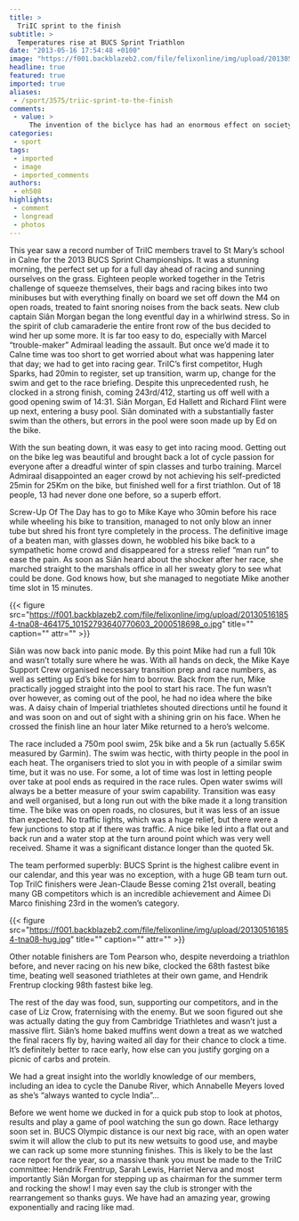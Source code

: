 ```yaml
---
title: >
  TriIC sprint to the finish
subtitle: >
  Temperatures rise at BUCS Sprint Triathlon
date: "2013-05-16 17:54:48 +0100"
image: "https://f001.backblazeb2.com/file/felixonline/img/upload/201305161853-tna08-920303_10152793614280603_2025627639_o.jpg"
headline: true
featured: true
imported: true
aliases:
 - /sport/3575/triic-sprint-to-the-finish
comments:
 - value: >
     The invention of the biclyce has had an enormous effect on society, both in terms of culture and of advancing modern industrial methods. Several components that eventually played a key role in the development of the automobile were invented for the biclyce, including ball bearings, pneumatic tires, chain-driven sprockets, and tension-spoked wheels.
categories:
 - sport
tags:
 - imported
 - image
 - imported_comments
authors:
 - eh508
highlights:
 - comment
 - longread
 - photos
---
```


This year saw a record number of TriIC members travel to St Mary’s school in Calne for the 2013 BUCS Sprint Championships. It was a stunning morning, the perfect set up for a full day ahead of racing and sunning ourselves on the grass. Eighteen people worked together in the Tetris challenge of squeeze themselves, their bags and racing bikes into two minibuses but with everything finally on board we set off down the M4 on open roads, treated to faint snoring noises from the back seats.
 New club captain Siân Morgan began the long eventful day in a whirlwind stress. So in the spirit of club camaraderie the entire front row of the bus decided to wind her up some more. It is far too easy to do, especially with Marcel “trouble-maker” Admiraal leading the assault. But once we’d made it to Calne time was too short to get worried about what was happening later that day; we had to get into racing gear. TriIC’s first competitor, Hugh Sparks, had 20min to register, set up transition, warm up, change for the swim and get to the race briefing. Despite this unprecedented rush, he clocked in a strong finish, coming 243rd/412, starting us off well with a good opening swim of 14:31. Siân Morgan, Ed Hallett and Richard Flint were up next, entering a busy pool. Siân dominated with a substantially faster swim than the others, but errors in the pool were soon made up by Ed on the bike.

With the sun beating down, it was easy to get into racing mood. Getting out on the bike leg was beautiful and brought back a lot of cycle passion for everyone after a dreadful winter of spin classes and turbo training. Marcel Admiraal disappointed an eager crowd by not achieving his self-predicted 25min for 25Km on the bike, but finished well for a first triathlon. Out of 18 people, 13 had never done one before, so a superb effort.

Screw-Up Of The Day has to go to Mike Kaye who 30min before his race while wheeling his bike to transition, managed to not only blow an inner tube but shred his front tyre completely in the process. The definitive image of a beaten man, with glasses down, he wobbled his bike back to a sympathetic home crowd and disappeared for a stress relief “man run” to ease the pain. As soon as Siân heard about the shocker after her race, she marched straight to the marshals office in all her sweaty glory to see what could be done. God knows how, but she managed to negotiate Mike another time slot in 15 minutes.

{{< figure src="https://f001.backblazeb2.com/file/felixonline/img/upload/201305161854-tna08-464175_10152793640770603_2000518698_o.jpg" title="" caption="" attr="" >}}

Siân was now back into panic mode. By this point Mike had run a full 10k and wasn’t totally sure where he was. With all hands on deck, the Mike Kaye Support Crew organised necessary transition prep and race numbers, as well as setting up Ed’s bike for him to borrow. Back from the run, Mike practically jogged straight into the pool to start his race. The fun wasn’t over however, as coming out of the pool, he had no idea where the bike was. A daisy chain of Imperial triathletes shouted directions until he found it and was soon on and out of sight with a shining grin on his face. When he crossed the finish line an hour later Mike returned to a hero’s welcome.

The race included a 750m pool swim, 25k bike and a 5k run (actually 5.65K measured by Garmin). The swim was hectic, with thirty people in the pool in each heat. The organisers tried to slot you in with people of a similar swim time, but it was no use. For some, a lot of time was lost in letting people over take at pool ends as required in the race rules. Open water swims will always be a better measure of your swim capability. Transition was easy and well organised, but a long run out with the bike made it a long transition time. The bike was on open roads, no closures, but it was less of an issue than expected. No traffic lights, which was a huge relief, but there were a few junctions to stop at if there was traffic. A nice bike led into a flat out and back run and a water stop at the turn around point which was very well received. Shame it was a significant distance longer than the quoted 5k.

The team performed superbly: BUCS Sprint is the highest calibre event in our calendar, and this year was no exception, with a huge GB team turn out. Top TriIC finishers were Jean-Claude Besse coming 21st overall, beating many GB competitors which is an incredible achievement and Aimee Di Marco finishing 23rd in the women’s category.

{{< figure src="https://f001.backblazeb2.com/file/felixonline/img/upload/201305161854-tna08-hug.jpg" title="" caption="" attr="" >}}

Other notable finishers are Tom Pearson who, despite neverdoing a triathlon before, and never racing on his new bike, clocked the 68th fastest bike time, beating well seasoned triathletes at their own game, and Hendrik Frentrup clocking 98th fastest bike leg.

The rest of the day was food, sun, supporting our competitors, and in the case of Liz Crow, fraternising with the enemy. But we soon figured out she was actually dating the guy from Cambridge Triathletes and wasn’t just a massive flirt. Siân’s home baked muffins went down a treat as we watched the final racers fly by, having waited all day for their chance to clock a time. It’s definitely better to race early, how else can you justify gorging on a picnic of carbs and protein.

We had a great insight into the worldly knowledge of our members, including an idea to cycle the Danube River, which Annabelle Meyers loved as she’s “always wanted to cycle India”…

Before we went home we ducked in for a quick pub stop to look at photos, results and play a game of pool watching the sun go down. Race lethargy soon set in. BUCS Olympic distance is our next big race, with an open water swim it will allow the club to put its new wetsuits to good use, and maybe we can rack up some more stunning finishes. This is likely to be the last race report for the year, so a massive thank you must be made to the TriIC committee: Hendrik Frentrup, Sarah Lewis, Harriet Nerva and most importantly Siân Morgan for stepping up as chairman for the summer term and rocking the show! I may even say the club is stronger with the rearrangement so thanks guys. We have had an amazing year, growing exponentially and racing like mad.
